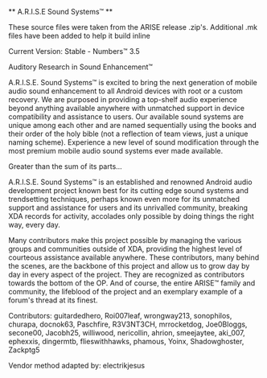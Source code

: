 ** A.R.I.S.E 
Sound Systems™ **

These source files were taken from the ARISE release .zip's. Additional .mk files have been added to help it build inline

Current Version: Stable - Numbers™ 3.5

Auditory Research in Sound Enhancement™


A.R.I.S.E. Sound Systems™ is excited to bring the next generation of mobile audio sound enhancement to all Android devices with root or a custom recovery. We are purposed in providing a top-shelf audio experience beyond anything available anywhere with unmatched support in device compatibility and assistance to users. Our available sound systems are unique among each other and are named sequentially using the books and their order of the holy bible (not a reflection of team views, just a unique naming scheme). Experience a new level of sound modification through the most premium mobile audio sound systems ever made available.

Greater than the sum of its parts...

A.R.I.S.E. Sound Systems™ is an established and renowned Android audio development project known best for its cutting edge sound systems and trendsetting techniques, perhaps known even more for its unmatched support and assistance for users and its unrivalled community, breaking XDA records for activity, accolades only possible by doing things the right way, every day.

Many contributors make this project possible by managing the various groups and communities outside of XDA, providing the highest level of courteous assistance available anywhere. These contributors, many behind the scenes, are the backbone of this project and allow us to grow day by day in every aspect of the project. They are recognized as contributors towards the bottom of the OP. And of course, the entire ARISE™ family and community, the lifeblood of the project and an exemplary example of a forum's thread at its finest.

Contributors:
guitardedhero, Roi007leaf, wrongway213, sonophilos, churapa, docnok63, Paschfire, R3V3NT3CH, mrrocketdog, Joe0Bloggs, secone00, Jacobh25, williwood, nericollin, ahrion, smeejaytee, aki_007, ephexxis, dingermtb, flieswithhawks, phamous, Yoinx, Shadowghoster, Zackptg5

Vendor method adapted by:
electrikjesus

